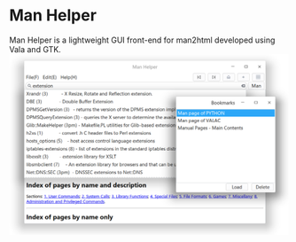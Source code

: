 # Man Helper
Man Helper is a lightweight GUI front-end for man2html developed using Vala and GTK.
![alt text](https://github.com/akarin123/manhelper/blob/main/manhelper_screenshot.png "Man Helper running on Deepin Linux")

